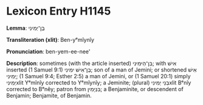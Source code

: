 # Lexicon Entry H1145

**Lemma**: בֶּן־יְמִינִי

**Transliteration (xlit)**: Ben-yᵉmîynîy

**Pronunciation**: ben-yem-ee-nee'

**Description**:
sometimes (with the article inserted) בֵּן־הַיּמִינִי; with אִישׁ inserted (1 Samuel 9:1) בֶּן־אִישׁ ימִינִי; son of a man of Jemini; or shortened אִישׁ יְמִינִי; (1 Samuel 9:4; Esther 2:5) a man of Jemini, or (1 Samuel 20:1) simply יְמִינִיxlit Yᵉmînîy corrected to Yᵉmîynîy; a Jeminite; (plural) בְּנֵי יְמִינִיxlit Bᵉnîy corrected to Bᵉnêy; patron from בִּנְיָמִין; a Benjaminite, or descendent of Benjamin; Benjamite, of Benjamin.

